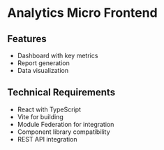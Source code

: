 # Analytics Micro Frontend

## Features
- Dashboard with key metrics
- Report generation
- Data visualization

## Technical Requirements
- React with TypeScript
- Vite for building
- Module Federation for integration
- Component library compatibility
- REST API integration
